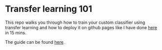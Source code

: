 # Transfer learning 101
This repo walks you through how to train your custom classifier using transfer learning and 
how to deploy it on github pages like I have done [here](https://bjarkehautop.github.io/Transfer-learning/) in 15 mins. 

The guide can be found [here](https://github.com/BjarkeHautop/Transfer-learning/blob/dev/transfer_learning_101.ipynb).
